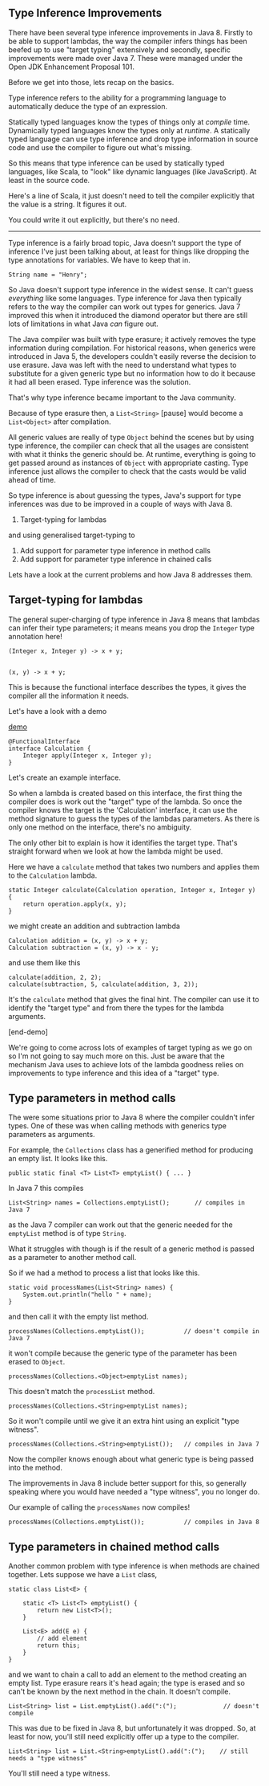 ## Type Inference Improvements

There have been several type inference improvements in Java 8. Firstly to be able to support lambdas, the way the compiler infers things has been beefed up to use "target typing" extensively and secondly, specific improvements were made over Java 7. These were managed under the Open JDK Enhancement Proposal 101.

Before we get into those, lets recap on the basics.

Type inference refers to the ability for a programming language to automatically deduce the type of an expression.

Statically typed languages know the types of things only at _compile_ time. Dynamically typed languages know the types only at _runtime_. A statically typed language can use type inference and drop type information in source code and use the compiler to figure out what's missing.

So this means that type inference can be used by statically typed languages, like Scala, to "look" like dynamic languages (like JavaScript). At least in the source code.

Here's a line of Scala, it just doesn't need to tell the compiler explicitly that the value is a string. It figures it out.

You could write it out explicitly, but there's no need.

---

Type inference is a fairly broad topic, Java doesn't support the type of inference I've just been talking about, at least for things like dropping the type annotations for variables. We have to keep that in.

    String name = "Henry";


So Java doesn't support type inference in the widest sense. It can't guess _everything_ like some languages. Type inference for Java then typically refers to the way the compiler can work out types for generics. Java 7 improved this when it introduced the diamond operator but there are still lots of limitations in what Java _can_ figure out.

The Java compiler was built with type erasure; it actively removes the type information during compilation. For historical reasons, when generics were introduced in Java 5, the developers couldn't easily reverse the decision to use erasure. Java was left with the need to understand what types to substitute for a given generic type but no information how to do it because it had all been erased. Type inference was the solution.

That's why type inference became important to the Java community.

Because of type erasure then, a `List<String>` [pause] would become a `List<Object>` after compilation.

All generic values are really of type `Object` behind the scenes but by using type inference, the compiler can check that all the usages are consistent with what it thinks the generic should be. At runtime, everything is going to get passed around as instances of `Object` with appropriate casting. Type inference just allows the compiler to check that the casts would be valid ahead of time.


So type inference is about guessing the types, Java's support for type inferences was due to be improved in a couple of ways with Java 8.

1. Target-typing for lambdas

and using generalised target-typing to

1. Add support for parameter type inference in method calls
1. Add support for parameter type inference in chained calls

Lets have a look at the current problems and how Java 8 addresses them.


## Target-typing for lambdas

The general super-charging of type inference in Java 8 means that lambdas can infer their type parameters; it means means you drop the `Integer` type annotation here!

    (Integer x, Integer y) -> x + y;


    (x, y) -> x + y;

This is because the functional interface describes the types, it gives the compiler all the information it needs.

Let's have a look with a demo

[demo](target_typing.demo)

    @FunctionalInterface
	interface Calculation {
		Integer apply(Integer x, Integer y);
	}

Let's create an example interface.

So when a lambda is created based on this interface, the first thing the compiler does is work out the "target" type of the lambda. So once the compiler knows the target is the 'Calculation' interface, it can use the method signature to guess the types of the lambdas parameters. As there is only one method on the interface, there's no ambiguity.

The only other bit to explain is how it identifies the target type. That's straight forward when we look at how the lambda might be used.

Here we have a `calculate` method that takes two numbers and applies them to the `Calculation` lambda.

	static Integer calculate(Calculation operation, Integer x, Integer y) {
		return operation.apply(x, y);
	}

we might create an addition and subtraction lambda

    Calculation addition = (x, y) -> x + y;
    Calculation subtraction = (x, y) -> x - y;

and use them like this

    calculate(addition, 2, 2);
    calculate(subtraction, 5, calculate(addition, 3, 2));


It's the `calculate` method that gives the final hint. The compiler can use it to identify the "target type" and from there the types for the lambda arguments.

[end-demo]

We're going to come across lots of examples of target typing as we go on so I'm not going to say much more on this. Just be aware that the mechanism Java uses to achieve lots of the lambda goodness relies on improvements to type inference and this idea of a "target" type.


## Type parameters in method calls

The were some situations prior to Java 8 where the compiler couldn't infer types. One of these was when calling methods with generics type parameters as arguments.

For example, the `Collections` class has a generified method for producing an empty list. It looks like this.

    public static final <T> List<T> emptyList() { ... }


In Java 7 this compiles

    List<String> names = Collections.emptyList();       // compiles in Java 7

as the Java 7 compiler can work out that the generic needed for the `emptyList` method is of type `String`.

What it struggles with though is if the result of a generic method is passed as a parameter to another method call.

So if we had a method to process a list that looks like this.

    static void processNames(List<String> names) {
        System.out.println("hello " + name);
    }

and then call it with the empty list method.

    processNames(Collections.emptyList());           // doesn't compile in Java 7

it won't compile because the generic type of the parameter has been erased to `Object`.

    processNames(Collections.<Object>emptyList names);

This doesn't match the `processList` method.

    processNames(Collections.<String>emptyList names);

So it won't compile until we give it an extra hint using an explicit "type witness".

    processNames(Collections.<String>emptyList());   // compiles in Java 7

Now the compiler knows enough about what generic type is being passed into the method.

The improvements in Java 8 include better support for this, so generally speaking where you would have needed a "type witness", you no longer do.

Our example of calling the `processNames` now compiles!

    processNames(Collections.emptyList());           // compiles in Java 8



## Type parameters in chained method calls

Another common problem with type inference is when methods are chained together. Lets suppose we have a `List` class,

	static class List<E> {

		static <T> List<T> emptyList() {
			return new List<T>();
		}

		List<E> add(E e) {
			// add element
			return this;
		}
	}

and we want to chain a call to add an element to the method creating an empty list. Type erasure rears it's head again; the type is erased and so can't be known by the next method in the chain. It doesn't compile.

    List<String> list = List.emptyList().add(":(");             // doesn't compile

This was due to be fixed in Java 8, but unfortunately it was dropped. So, at least for now, you'll still need explicitly offer up a type to the compiler.

    List<String> list = List.<String>emptyList().add(":(");    // still needs a "type witness"

You'll still need a type witness.



